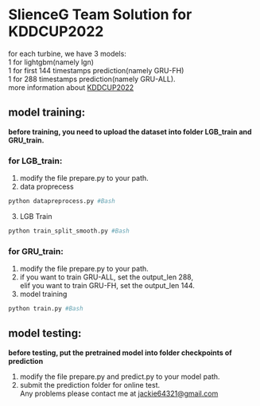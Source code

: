# SlienceG Team Solution for KDDCUP2022  
for each turbine, we have 3 models:  
1 for lightgbm(namely lgn)  
1 for first 144 timestamps prediction(namely GRU-FH)  
1 for 288 timestamps prediction(namely GRU-ALL).  
more information about [KDDCUP2022](https://aistudio.baidu.com/aistudio/competition/detail/152/0/introduction)  
## model training:  
**before training, you need to upload the dataset into folder LGB_train and GRU_train.**  
### for LGB_train:  
 1. modify the file prepare.py to your path.  
 2. data proprecess  
 ```Bash  
 python datapreprocess.py #Bash
 ```  
 3. LGB Train  
 ```Bash
 python train_split_smooth.py #Bash
 ```
### for GRU_train:
1. modify the file prepare.py to your path.  
2. if you want to train GRU-ALL, set the output_len 288,  
   elif you want to train GRU-FH, set the output_len 144. 
3. model training
```Bash
python train.py #Bash
```
## model testing:
**before testing, put the pretrained model into folder checkpoints of prediction**  
1. modify the file prepare.py and predict.py to your model path.  
2. submit the prediction folder for online test.  
Any problems please contact me at jackie64321@gmail.com
